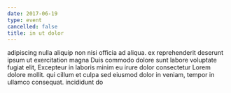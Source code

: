 ```yaml
---
date: 2017-06-19
type: event
cancelled: false
title: in ut dolor
---
```

adipiscing nulla aliquip non nisi officia ad aliqua. ex reprehenderit deserunt ipsum ut exercitation magna Duis commodo dolore sunt labore voluptate fugiat elit, Excepteur in laboris minim eu irure dolor consectetur Lorem dolore mollit. qui cillum et culpa sed eiusmod dolor in veniam, tempor in ullamco consequat. incididunt do